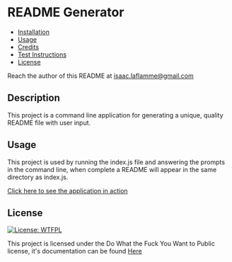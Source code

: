 # README Generator

- [Installation](#installation)
- [Usage](#usage)
- [Credits](#contributing)
- [Test Instructions](#test-instructions)
- [License](#license)

Reach the author of this README at [isaac.laflamme@gmail.com](mailto:isaac.laflamme@gmail.com)

## Description
This project is a command line application for generating a unique, quality README file with user input.

## Usage
This project is used by running the index.js file  and answering the prompts in the command line, when complete a README will appear in the same directory as index.js.

[Click here to see the application in action](https://user-images.githubusercontent.com/101996599/172535727-97ab9afe-d2f9-450f-9fd0-a1a8d2209755.mp4)

## License
[![License: WTFPL](https://img.shields.io/badge/License-WTFPL-brightgreen.svg)](http://www.wtfpl.net/about/)

This project is licensed under the Do What the Fuck You Want to Public license, it's documentation can be found [Here](http://www.wtfpl.net/about/)





